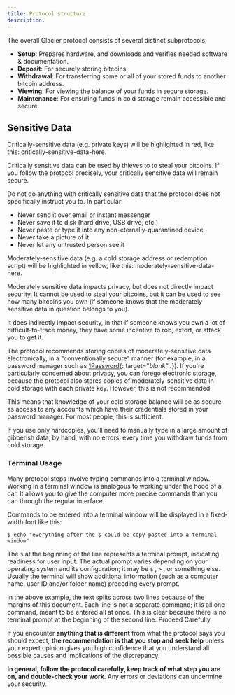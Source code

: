 ```yaml
---
title: Protocol structure
description:
---
```


The overall Glacier protocol consists of several distinct subprotocols:

* **Setup**: Prepares hardware,
and downloads and verifies needed software & documentation.
* **Deposit**: For securely storing bitcoins.
* **Withdrawal**: For transferring some or all of your stored funds to another
bitcoin address.
* **Viewing**: For viewing the balance of your funds in secure storage.
* **Maintenance**: For ensuring funds in cold storage remain accessible and
secure.

## Sensitive Data

Critically-sensitive data (e.g. private keys) will be highlighted in red,
like this: <span class="danger">critically-sensitive-data-here</span>.

Critically sensitive data can be used by thieves to to steal your bitcoins. If
you follow the protocol precisely, your critically sensitive data will remain
secure.

Do
not do anything with critically sensitive data that the protocol does not
specifically instruct you to. In particular:

* Never send it over email or instant messenger
* Never save it to disk (hard drive, USB drive,
etc.)
* Never paste or type it into any non-eternally-quarantined
device
* Never take a picture of it
* Never let any untrusted person see it

Moderately-sensitive data (e.g. a cold storage address or redemption
script) will be highlighted in yellow, like this:
<span class="warning">moderately-sensitive-data-here</span>.

Moderately sensitive data impacts
privacy, but does not directly impact security. It cannot be used to
steal your bitcoins, but it can be used to see how many bitcoins you own
(if someone knows that the moderately sensitive data in question belongs
to you).

It does indirectly impact security, in that if someone knows you own a lot of
difficult-to-trace money, they have some incentive to rob, extort, or attack you
to get it.

The protocol recommends storing copies of moderately-sensitive
data electronically, in a "conventionally secure" manner (for example, in
a password manager such as
[1Password](https://1password.com/){: target="_blank" ._}). If you're particularly
concerned about privacy, you can forego electronic storage, because the protocol
also stores copies of moderately-sensitive data in cold storage with each private
key. However, this is not recommended.

This means that knowledge of your cold storage balance will be as secure as
access to any accounts which have their credentials stored in your password
manager. For most people, this is sufficient.

If you use only hardcopies, you'll need to manually type in a large amount of
gibberish data, by hand, with no errors, every time you withdraw funds from
cold storage.

### Terminal Usage

Many protocol steps involve
typing commands into a terminal window. Working in a terminal window is
analogous to working under the hood of a car. It allows you to give the
computer more precise commands than you can through the regular
interface.

Commands to be entered into a terminal window will be
displayed in a fixed-width font like this:

```
$ echo "everything after the $ could be copy-pasted into a terminal window"
```

The `$` at the beginning
of the line represents a terminal prompt, indicating readiness for user
input. The actual prompt varies depending on your operating system and its
configuration; it may be `$` , `>` , or something else. Usually the terminal
will show additional information (such as a computer name, user ID and/or
folder name) preceding every prompt.

In the above example, the text
splits across two lines because of the margins of this document. Each line
is not a separate command; it is all one command, meant to be entered
all at once. This is clear because there is no terminal prompt at the
beginning of the second line.
Proceed Carefully

If you encounter
**anything that is different** from what the protocol says you should
expect, **the recommendation is that you stop and seek help** unless your
expert opinion gives you high confidence that you understand all possible
causes and implications of the discrepancy.

**In general, follow the
protocol carefully, keep track of what step you are on, and double-check
your work**. Any errors or deviations can undermine your security.
